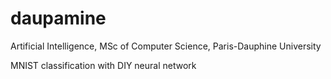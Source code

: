 # daupamine

Artificial Intelligence, MSc of Computer Science, Paris-Dauphine University

MNIST classification with DIY neural network
